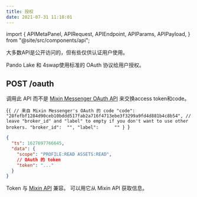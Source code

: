 ```yaml
---
title: 授权
date: 2021-07-31 11:18:01
---
```


import { APIMetaPanel, APIRequest, APIEndpoint, APIParams, APIPayload, } from "@site/src/components/api";

大多数API是公开访问的，但有些仅供认证用户使用。

Pando Lake 和 4swap使用标准的 OAuth 协议给用户授权。

## POST /oauth

调用此 API 而不是 [Mixin Messenger OAuth API](https://developers.mixin.one/docs/api/oauth/oauth#get-access-token) 来交换access token和code。

<APIEndpoint base="https://api.4swap.org/api" url="/oauth" />

<APIMetaPanel /><APIPayload>{`{ // 来自 Mixin Messenger's OAuth 的 code "code":       "28fefbf1284d90ceb10bddd517fab2a716f4713ebe3f3299a9fd4d881b4c8b54", // leave "broker_id" and "label" to empty if you don't want to use other brokers. "broker_id":  "", "label":      "" } `}</APIPayload>

<APIRequest title="交换访问令牌" method="POST" isPublic base="https://api.4swap.org/api" url='/oauth --data PAYLOAD' />

```json title="Response"
{
  "ts": 1627697766645,
  "data": {
    "scope": "PROFILE:READ ASSETS:READ",
    // OAuth 的 token
    "token": "..."
  }
}
```

Token 与 [Mixin API](https://developers.mixin.one/docs/api/guide) 兼容。 可以用它从 Mixin API 获取信息。

